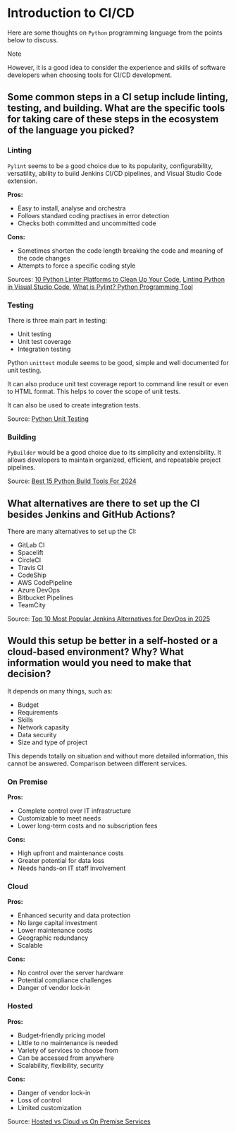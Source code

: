 # Introduction to CI/CD

Here are some thoughts on `Python` programming language from the points below to discuss.

> [!NOTE]
> However, it is a good idea to consider the experience and skills of software developers when choosing tools for CI/CD development.

## Some common steps in a CI setup include linting, testing, and building. What are the specific tools for taking care of these steps in the ecosystem of the language you picked?

### Linting

`Pylint` seems to be a good choice due to its popularity, configurability, versatility, ability to build Jenkins CI/CD pipelines, and Visual Studio Code extension.

**Pros:**
* Easy to install, analyse and orchestra
* Follows standard coding practises in error detection
* Checks both committed and uncommitted code

**Cons:**
* Sometimes shorten the code length breaking the code and meaning of the code changes
* Attempts to force a specific coding style

Sources: [10 Python Linter Platforms to Clean Up Your Code](https://geekflare.com/dev/python-linter-platforms/), [Linting Python in Visual Studio Code](https://code.visualstudio.com/docs/python/linting), [What is Pylint? Python Programming Tool](https://ipwithease.com/what-is-pylint-python-programming-tool/)

### Testing

There is three main part in testing:
* Unit testing
* Unit test coverage
* Integration testing

Python `unittest` module seems to be good, simple and well documented for unit testing.

It can also produce unit test coverage report to command line result or even to HTML format. This helps to cover the scope of unit tests. 

It can also be used to create integration tests. 

Source: [Python Unit Testing](https://www.pythontutorial.net/python-unit-testing/)

### Building

`PyBuilder` would be a good choice due to its simplicity and extensibility. It allows developers to maintain organized, efficient, and repeatable project pipelines.

Source: [Best 15 Python Build Tools For 2024](https://www.lambdatest.com/blog/python-build-tools/)

## What alternatives are there to set up the CI besides Jenkins and GitHub Actions?

There are many alternatives to set up the CI:
* GitLab CI
* Spacelift
* CircleCI
* Travis CI
* CodeShip
* AWS CodePipeline
* Azure DevOps
* Bitbucket Pipelines
* TeamCity


Source: [Top 10 Most Popular Jenkins Alternatives for DevOps in 2025](https://spacelift.io/blog/jenkins-alternatives)

## Would this setup be better in a self-hosted or a cloud-based environment? Why? What information would you need to make that decision?

It depends on many things, such as:
* Budget
* Requirements
* Skills
* Network capasity
* Data security
* Size and type of project

This depends totally on situation and without more detailed information, this cannot be answered. Comparison between different services.

### On Premise

**Pros:**
* Complete control over IT infrastructure
* Customizable to meet needs
* Lower long-term costs and no subscription fees

**Cons:**
* High upfront and maintenance costs
* Greater potential for data loss 
* Needs hands-on IT staff involvement

### Cloud

**Pros:**
* Enhanced security and data protection
* No large capital investment
* Lower maintenance costs
* Geographic redundancy
* Scalable

**Cons:**
* No control over the server hardware 
* Potential compliance challenges 
* Danger of vendor lock-in


### Hosted

**Pros:**
* Budget-friendly pricing model 
* Little to no maintenance is needed 
* Variety of services to choose from 
* Can be accessed from anywhere 
* Scalability, flexibility, security

**Cons:**
* Danger of vendor lock-in
* Loss of control
* Limited customization


Source: [Hosted vs Cloud vs On Premise Services](https://tealtech.com/blog/hosted-vs-cloud-vs-on-premise/)
